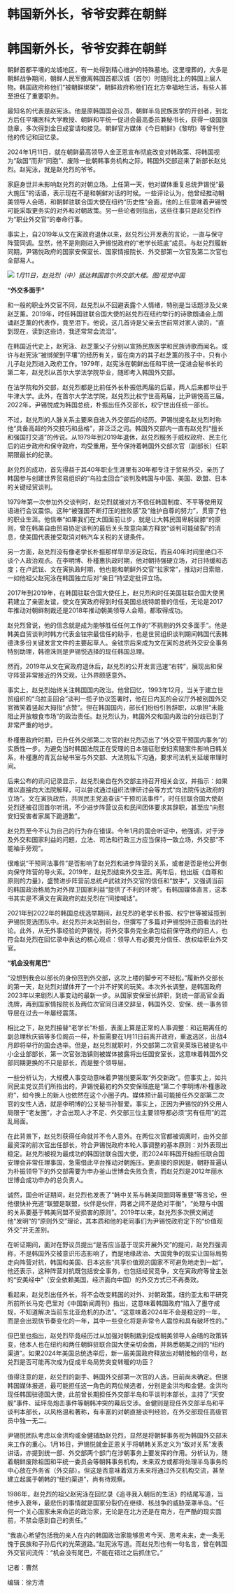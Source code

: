 # 韩国新外长，爷爷安葬在朝鲜

# 韩国新外长，爷爷安葬在朝鲜

朝鲜首都平壤的龙城地区，有一处得到精心维护的特殊墓地。这里埋葬的，大多是朝鲜战争期间，朝鲜人民军撤离韩国首都汉城（首尔）时随同北上的韩国上层人物。韩国政府称他们“被朝鲜绑架”，朝鲜政府称他们在北方幸福地生活，有些人甚至担任了重要职务。

最知名的代表是赵宪泳。他是原韩国国会议员，朝鲜半岛民族医学的开创者，到北方后任平壤医科大学教授、朝鲜和平统一促进会最高委员兼秘书长，获得一级国旗勋章，多次得到金日成宴请和接见。朝鲜官方媒体《今日朝鲜》《黎明》等曾刊登他的传记和回忆录。

2024年1月11日，就在朝鲜最高领导人金正恩宣布彻底改变对韩政策、将韩国视为“敌国”而非“同胞”、废除一批朝韩事务机构之际，韩国外交部迎来了新部长赵兑烈。赵宪泳，就是赵兑烈的爷爷。

家庭身世并未影响赵兑烈的对朝立场。上任第一天，他对媒体重复总统尹锡悦“最大施压”的话语，表示现在不是和朝鲜对话的时候。一些评论认为，他曾经推动朝美领导人会晤，和朝鲜驻联合国大使在纽约“历史性”会面，他的上任意味着尹锡悦可能采取更务实的对外和对朝政策。另一些论者则指出，这些往事只是赵兑烈作为“职业外交官”的奉命行事。

事实上，自2019年从文在寅政府退休以来，赵兑烈公开发表的言论，一直与保守阵营同调。显然，他不是刚刚进入尹锡悦政府的“老学长班底”成员。与赵兑烈履新同期，尹锡悦政府的国家安保室长、国家情报院长、外交部第一次官及第二次官也全部易人。

![](https://inews.gtimg.com/om_bt/OXvWr1nXGDGE5kREjhto9jtjb3ZxuiOP4-ScHgifcPAmkAA/1000)
_1月11日，赵兑烈（中）抵达韩国首尔外交部大楼。图/视觉中国_

**“外交多面手”**

和一般的职业外交官不同，赵兑烈从不回避表露个人情绪，特别是当话题涉及父亲赵芝薰。2019年，时任韩国驻联合国大使的赵兑烈在纽约举行的诗歌朗诵会上朗诵赵芝薰的代表作，竟至泪下。他说，这几首诗是父亲去世前常对家人读的，“直到现在，读到这些诗，我还常常会流泪”。

在韩国近代史上，赵宪泳、赵芝薰父子分别以宣扬民族医学和民族诗歌而闻名。或许与赵宪泳“被绑架到平壤”的经历有关，留在南方的其子赵芝薰的孩子中，只有小儿子赵兑烈进入政府工作。1979年，赵宪泳在朝鲜出任和平统一促进会秘书长的第二年，赵兑烈从首尔大学法学院毕业，随即考入韩国外交部。

在法学院和外交部，赵兑烈都是比前任外长朴振低两届的后辈，两人后来都毕业于牛津大学。此外，在首尔大学法学院，赵兑烈比权宁世高两届，比尹锡悦高三届。2022年，尹锡悦成为韩国总统，朴振出任外交部长，权宁世出任统一部长。

不过，赵兑烈的人脉关系主要来自进入外交部后的经历。尹锡悦提名赵兑烈时称他“具备高超的外交技巧和品格”，非泛泛之词。韩国外交部内一直有赵兑烈“擅长和强国打交道”的传说。从1979年到2019年退休，赵兑烈服务于威权政府、民主化后的进步政府和保守政府，均受重用，至今保持着韩国外交部次官（副部长）任职期限最长的纪录。

赵兑烈的成功，首先得益于其40年职业生涯里有30年都专注于贸易外交，亲历了韩国参与创建世界贸易组织的“乌拉圭回合”谈判及韩国与中国、美国、欧盟、日本的关键经贸谈判。

1979年第一次参加外交谈判时，赵兑烈就被对方不信任韩国制度、不平等使用双语进行会议震惊。这种“被强国不断打压的挫败感”及“维护自尊的努力”，贯穿了他的职业生涯。他信奉“如果我们在大国面前让步，就是让大韩民国卑躬屈膝”的原则，曾在韩美自由贸易协定谈判的最后关头故意向美方释放“谈判可能破裂”的消息，使美国代表接受取消对韩汽车关税的关键条件。

另一方面，赵兑烈没有像老学长朴振那样早早涉足政坛，而且40年时间里绝口不谈个人政治观点。在李明博、朴槿惠执政时期，他对朝持强硬立场，对日持缓和态度；在卢武铉、文在寅执政时期，他也能和朝鲜外交官“拉家常”，推动对日索赔，一如他祖父赵宪泳在韩国独立后对“亲日”持坚定批评立场。

2017年到2019年，在韩国驻联合国大使任上，赵兑烈和时任美国驻联合国大使黑莉建立了亲密友谊，使文在寅政府得到时任美国总统特朗普的信任，无论是2017年推动对朝鲜制裁还是2018年推动朝美领导人会晤，都取得成功。

赵兑烈曾说，他的信念就是成为能够胜任任何工作的“不挑剔的外交多面手”。他是韩美自贸谈判时韩方代表金铉宗最信任的助手，也是世贸组织谈判期间韩国代表韩德洙多份关键发言文件的主要起草人。金铉宗后来成为文在寅的总统外交安全事务特别助理，韩德洙则是尹锡悦选择的现任韩国总理。

然而，2019年从文在寅政府退休后，赵兑烈的公开发言迅速“右转”，展现出和保守阵营非常接近的外交观，让外界颇感意外。

事实上，赵兑烈始终关注韩国国内政治。他曾回忆，1993年12月，当关于建立世贸组织的“乌拉圭回合”谈判一揽子协议签署时，他在日内瓦的会议厅外被别国外交官微笑着竖起大拇指“点赞”。但在韩国国内，部长们纷纷引咎辞职，以承担“未能阻止开放粮食市场”的政治责任。赵兑烈认为，韩国外交和国内政治的分歧已到了非常严重的地步。

朴槿惠政府时期，已升任外交部第二次官的赵兑烈迈出了“外交官干预国内事务”的实质性一步。为避免当时韩国法院正在受理的日本强征慰安妇索赔案件影响日韩关系，朴槿惠的青瓦台秘书室与外交部、大法院私下沟通，要求司法机关延缓审理时间。

后来公布的讯问记录显示，赵兑烈亲自在外交部主持召开相关会议，并指示：如果难以直接向大法院解释，可以尝试通过组织法律研讨会等方式“向法院传达政府的立场”。文在寅执政后，共同民主党追查该“干预司法事件”，时任驻联合国大使赵兑烈还被召回首尔听讯，不少进步阵营议员和民间团体要求其辞职，甚至应“向慰安妇受害者家属下跪道歉”。

赵兑烈至今不认为自己的行为存在错误。今年1月的国会听证中，他强调，对于涉及外交和国家利益的问题，立法、司法和行政三方应当保持一致立场，外交部“不能袖手旁观”。

很难说“干预司法事件”是否影响了赵兑烈和进步阵营的关系，或者是否是他公开倒向保守阵营的导火索。2019年，赵兑烈结束外交生涯。两年后，他出版《自尊和原则的力量》，盛赞进步阵营前总统卢武铉对外交官的信任和“放手”，又强调当前的韩国政治格局为对外捍卫国家利益“提供了不利的环境”。有韩国媒体直言，这本书其实是不满文在寅政府的赵兑烈在“间接喊话”。

2021年到2022年的韩国总统选举期间，赵兑烈的老学长朴振、权宁世等被延揽到尹锡悦竞选团队中。赵兑烈并未站到前台，但撰写了多篇对尹锡悦持正面看法的社论。此外，从无外事经验的尹锡悦，将外交事务完全承包给前保守政府的旧人，也符合赵兑烈在回忆录中表达的核心观点：领导人有必要充分信任、放权给职业外交官。

**“机会没有尾巴”**

“没想到我会以部长的身份回到外交部，这次上楼的脚步可不轻松。”履新外交部长的第一天，赵兑烈对媒体开了一个并不好笑的玩笑。本次外长调整，是韩国政府2023年以来剧烈人事变动的最新一步。从国家安保室长辞职，到统一部高官全面洗牌，再到国家情报院长及两位次官同日递交辞呈，韩国外交、安保、统一事务领导层在过去一年屡经震荡。

相比之下，赵兑烈接替“老学长”朴振，表面上算是正常的人事调整：和近期离任的副总理秋庆镐等多位阁员一样，朴振需要在1月11日前离开政府，重返选区，出战4月即将举行的国会选举。但是，赵兑烈就职时，外交部第二次官吴英珠已被提名中小企业部部长，第一次官张浩镇则被媒体披露将出任国安室长，这意味着韩国外交部同期更换的不只是部长，而是整个领导层。

一些分析认为，大规模人事变动意味着尹锡悦要采取“外交新政”。但事实上，如共同民主党议员们所指出的，尹锡悦最初的外交安保班底是“第二个李明博/朴槿惠政府”，如今换上的新人也依然在这个小圈子内。媒体预计最可能接任外交部第二次官的女性人选，就是李明博的公关秘书孙智爱。事实上，正因为尹锡悦的外交用人局限于“老友圈”，才会出现人才不足、外交部三位主要领导都必须“另有任用”的混乱局面。

在此背景下，赵兑烈获得任命就并不令人意外。在两位次官都被调离时，由外交部最资深的前次官出任部长，符合尹锡悦政府本轮人事调整的基本原则：对外表现出稳定。赵兑烈被视为最成功的韩国驻联合国大使，而2024年韩国开始担任联合国安理会非常任理事国，急需借此平台推动对朝施压。更直接的原因是，朝野普遍认为朴振领导下的外交部需要为申办釜山世博会失败负责，而赵兑烈是2012年丽水世博会成功申办的总负责人。

诚然，国会听证期间，赵兑烈也发表了“韩中关系与韩美同盟同等重要”等言论，但他很快补充道“联盟是联盟，伙伴是伙伴，两者之间不是绝对平衡”，“处理与中国的关系要基于韩美同盟不受损害的原则”。2019年以来，赵兑烈多次撰文阐述他“发明”的“原则外交”理论，其本质和他的老同事们为尹锡悦政府定下的“价值观外交”并无差别。

在听证期间，面对在野议员提出“是否应当基于现实开展外交”的提问，赵兑烈强调称，不是韩国外交被意识形态影响了，而是地缘政治、大国竞争的现实让国际局势走向阵营对抗，韩国和美国、日本这些“共享价值观的国家不可避免地走到一起”。他还表示，这种阵营对抗既包括安全事务，也包括经贸竞争，文在寅政府等曾主张的“安美经中”（安全依赖美国，经济面向中国）的外交方式已不再奏效。

看起来，赵兑烈出任外长，将不会改变韩国的对外、对朝政策。纽约亚太和平研究所前所长马克·巴里对《中国新闻周刊》指出，这意味着韩国政府“陷入了墨守成规，不知道解决当前东北亚危机的办法”。“这意味着2024年不会是稳定的一年，而是会出现快节奏变化的一年，其中一些变化将是非常令人震惊和具有破坏性的。”

但巴里也指出，赵兑烈毕竟经历过从加强对朝制裁到促成朝美领导人会晤的政策转变，他本人也在纽约和两任朝鲜驻联合国大使亲切会面，并熟悉朝美之间的“纽约渠道”。如果2024年美国总统选举后，新一届美国政府释放出对朝接触的信号，赵兑烈是否可能再次成为促成半岛局势突变转暖的功臣？

值得注意的是，赵兑烈的副手、韩国外交部第一次官的人选，目前尚未确定。但据韩国媒体报道，最可能担任这一角色的两位候选者，分别是金洪均和金健。金洪均现任韩国驻德国大使，此前曾长期担任外交部半岛和平谈判本部长，主持了“天安舰”事件、延坪岛炮击事件等朝韩冲突的幕后交涉。金健则是现任外交部半岛和平谈判本部长，以风格温和著称，有丰富的对朝直接谈判经验，在外交部现任高级官员中独一无二。

尹锡悦团队考虑以金洪均或金健辅助赵兑烈，显然是将朝鲜事务视为韩国外交部未来工作的重心。1月16日，尹锡悦就金正恩关于将朝韩关系定义为“敌对关系”发表讲话，亦提到统一部、外交部两个部门在涉朝事务上要发挥的作用。分析认为，随着朝鲜废除祖国和平统一委员会等朝韩事务机构，未来双方或都将处理半岛事务的中心放在外务省（外交部）。但这是否意味着双方未来将通过外交机构交流，甚至建立起属于朝韩的“纽约渠道”，尚有待观察。

1986年，赵兑烈的祖父赵宪泳在回忆录《追寻我入朝后的生活》的结尾写道，当他步入衰年，最悲伤的事情就是国家分裂仍在继续、核战争的威胁笼罩半岛。“任何一个关心国家未来命运的政治家，无论是在北方还是在南方，在严酷的现实面前，不禁会感到自己的责任。”

“我衷心希望包括我的亲人在内的韩国政治家能够思考今天、思考未来，走一条无愧于民族和子孙后代的光荣道路。”赵宪泳写道。而赵兑烈也有一句名言，曾在韩国外交官间流传：“机会没有尾巴，不能在错过之后抓住它。”

记者：曹然

编辑：徐方清

